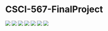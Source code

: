 # CSCI-567-FinalProject

![](https://github.com/Jackdepac/CSCI-567-FinalProject/blob/main/Project_Report_Folder_567/Project_Report_567-1.png?raw=true)
![](https://github.com/Jackdepac/CSCI-567-FinalProject/blob/main/Project_Report_Folder_567/Project_Report_567-2.png?raw=true)
![](https://github.com/Jackdepac/CSCI-567-FinalProject/blob/main/Project_Report_Folder_567/Project_Report_567-3.png?raw=true)
![](https://github.com/Jackdepac/CSCI-567-FinalProject/blob/main/Project_Report_Folder_567/Project_Report_567-4.png?raw=true)
![](https://github.com/Jackdepac/CSCI-567-FinalProject/blob/main/Project_Report_Folder_567/Project_Report_567-5.png?raw=true)
![](https://github.com/Jackdepac/CSCI-567-FinalProject/blob/main/Project_Report_Folder_567/Project_Report_567-6.png?raw=true)
![](https://github.com/Jackdepac/CSCI-567-FinalProject/blob/main/Project_Report_Folder_567/Project_Report_567-7.png?raw=true)
